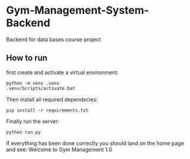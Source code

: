 # Gym-Management-System-Backend
Backend for data bases course project

## How to run
first create and activate a virtual environment:
```
python -m venv .venv
.venv/Scripts/activate.bat
```

Then install all required dependecies:
```
pip install -r requirements.txt
```

Finally run the server:

```
python run.py
```
If everything has been done correctly you should land on the home page and see: Welcome to Gym Management 1.0